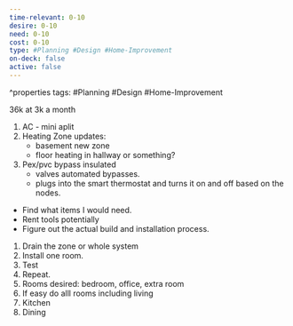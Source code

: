 ```yaml
---
time-relevant: 0-10
desire: 0-10
need: 0-10
cost: 0-10
type: #Planning #Design #Home-Improvement 
on-deck: false
active: false
---
```

^properties
tags: #Planning #Design #Home-Improvement

36k at 3k a month  
  
1. AC - mini aplit  
2. Heating Zone updates:  
	- basement new zone  
	- floor heating in hallway or something?  
2. Pex/pvc bypass insulated  
	- valves automated bypasses.  
	- plugs into the smart thermostat and turns it on and off based on the nodes.  
- Find what items I would need.  
- Rent tools potentially
- Figure out the actual build and installation process.  
1. Drain the zone or whole system  
2. Install one room.  
3. Test  
4. Repeat.  
5. Rooms desired: bedroom, office, extra room  
6. If easy do alll rooms including living  
7. Kitchen  
8. Dining